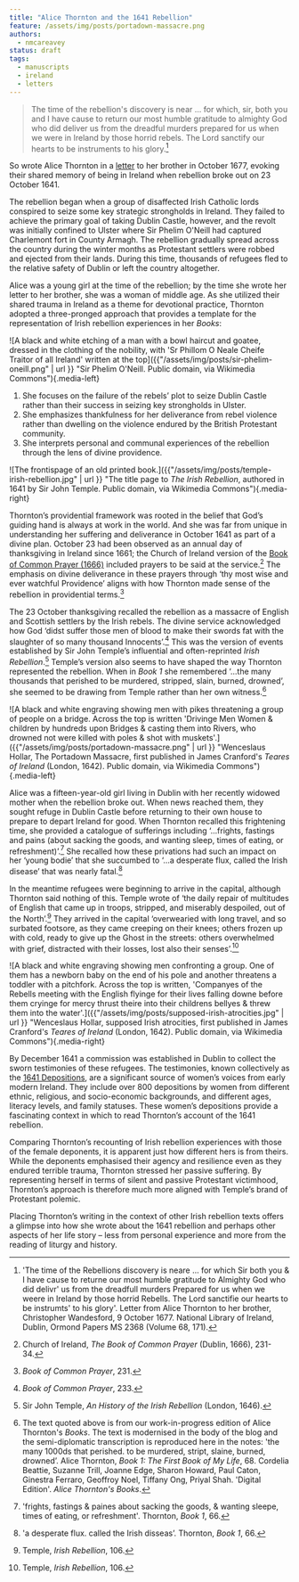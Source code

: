 ```yaml
---
title: "Alice Thornton and the 1641 Rebellion"
feature: /assets/img/posts/portadown-massacre.png
authors:
  - nmcareavey
status: draft
tags:
  - manuscripts
  - ireland
  - letters
---
```


> The time of the rebellion's discovery is near ... for which, sir, both you and I have cause to return our most humble gratitude to almighty God who did deliver us from the dreadful murders prepared for us when we were in Ireland by those horrid rebels. The Lord sanctify our hearts to be instruments to his glory.[^1]

So wrote Alice Thornton in a [letter](https://thornton.kdl.kcl.ac.uk/posts/blog/2023-09-01-Thornton-Letters/) to her brother in October 1677, evoking their shared memory of being in Ireland when rebellion broke out on 23 October 1641. 

The rebellion began when a group of disaffected Irish Catholic lords conspired to seize some key strategic strongholds in Ireland. They failed to achieve the primary goal of taking Dublin Castle, however, and the revolt was initially confined to Ulster where Sir Phelim O'Neill had captured Charlemont fort in County Armagh. The rebellion gradually spread across the country during the winter months as Protestant settlers were robbed and ejected from their lands. During this time, thousands of refugees fled to the relative safety of Dublin or left the country altogether.

Alice was a young girl at the time of the rebellion; by the time she wrote her letter to her brother, she was a woman of middle age. As she utilized their shared trauma in Ireland as a theme for devotional practice, Thornton adopted a three-pronged approach that provides a template for the representation of Irish rebellion experiences in her *Books*: 

![A black and white etching of a man with a bowl haircut and goatee, dressed in the clothing of the nobility, with 'Sr Phillom O Neale Cheife Traitor of all Ireland' written at the top]({{"/assets/img/posts/sir-phelim-oneill.png" | url }} "Sir Phelim O'Neill. Public domain, via Wikimedia Commons"){.media-left}

1. She focuses on the failure of the rebels’ plot to seize Dublin Castle rather than their success in seizing key strongholds in Ulster. 
2. She emphasizes thankfulness for her deliverance from rebel violence rather than dwelling on the violence endured by the British Protestant community. 
3. She interprets personal and communal experiences of the rebellion through the lens of divine providence. 

![The frontispage of an old printed book.]({{"/assets/img/posts/temple-irish-rebellion.jpg" | url }} "The title page to *The Irish Rebellion*, authored in 1641 by Sir John Temple. Public domain, via Wikimedia Commons"){.media-right}

Thornton’s providential framework was rooted in the belief that God’s guiding hand is always at work in the world. And she was far from unique in understanding her suffering and deliverance in October 1641 as part of a divine plan. October 23 had been observed as an annual day of thanksgiving in Ireland since 1661; the Church of Ireland version of the [Book of Common Prayer (1666)](http://justus.anglican.org/resources/bcp/Ireland/Oct23.htm) included prayers to be said at the service.[^2] The emphasis on divine deliverance in these prayers through ‘thy most wise and ever watchful Providence’ aligns with how Thornton made sense of the rebellion in providential terms.[^3]

The 23 October thanksgiving recalled the rebellion as a massacre of English and Scottish settlers by the Irish rebels. The divine service acknowledged how God ‘didst suffer those men of blood to make their swords fat with the slaughter of so many thousand Innocents’.[^4] This was the version of events established by Sir John Temple’s influential and often-reprinted *Irish Rebellion*.[^5] Temple’s version also seems to have shaped the way Thornton represented the rebellion. When in *Book 1* she remembered ‘...the many thousands that perished to be murdered, stripped, slain, burned, drowned’, she seemed to be drawing from Temple rather than her own witness.[^6]

![A black and white engraving showing men with pikes threatening a group of people on a bridge. Across the top is written 'Drivinge Men Women & children by hundreds upon Bridges & casting them into Rivers, who drowned not were killed with poles & shot with muskets'.]({{"/assets/img/posts/portadown-massacre.png" | url }} "Wenceslaus Hollar, The Portadown Massacre, first published in James Cranford's *Teares of Ireland* (London, 1642). Public domain, via Wikimedia Commons"){.media-left}

Alice was a fifteen-year-old girl living in Dublin with her recently widowed mother when the rebellion broke out. When news reached them, they sought refuge in Dublin Castle before returning to their own house to prepare to depart Ireland for good. When Thornton recalled this frightening time, she provided a catalogue of sufferings including ‘...frights, fastings and pains (about sacking the goods, and wanting sleep, times of eating, or refreshment)’.[^7] She recalled how these privations had such an impact on her ‘young bodie’ that she succumbed to ‘...a desperate flux, called the Irish disease’ that was nearly fatal.[^8]     

In the meantime refugees were beginning to arrive in the capital, although Thornton said nothing of this. Temple wrote of ‘the daily repair of multitudes of English that came up in troops, stripped, and miserably despoiled, out of the North’.[^9] They arrived in the capital ‘overwearied with long travel, and so surbated footsore, as they came creeping on their knees; others frozen up with cold, ready to give up the Ghost in the streets: others overwhelmed with grief, distracted with their losses, lost also their senses’.[^10]

![A black and white engraving showing men confronting a group. One of them has a newborn baby on the end of his pole and another threatens a toddler with a pitchfork. Across the top is written, 'Companyes of the Rebells meeting with the English flyinge for their lives falling downe before them cryinge for mercy thrust theire into their childrens bellyes & threw them into the water'.]({{"/assets/img/posts/supposed-irish-atrocities.jpg" | url }} "Wenceslaus Hollar, supposed Irish atrocities, first published in James Cranford's *Teares of Ireland* (London, 1642). Public domain, via Wikimedia Commons"){.media-right}

By December 1641 a commission was established in Dublin to collect the sworn testimonies of these refugees. The testimonies, known collectively as the [1641 Depositions](https://1641.tcd.ie/), are a significant source of women’s voices from early modern Ireland. They include over 800 depositions by women from different ethnic, religious, and socio-economic backgrounds, and different ages, literacy levels, and family statuses. These women’s depositions provide a fascinating context in which to read Thornton’s account of the 1641 rebellion. 

Comparing Thornton’s recounting of Irish rebellion experiences with those of the female deponents, it is apparent just how different hers is from theirs. While the deponents emphasised their agency and resilience even as they endured terrible trauma, Thornton stressed her passive suffering. By representing herself in terms of silent and passive Protestant victimhood, Thornton’s approach is therefore much more aligned with Temple’s brand of Protestant polemic. 

Placing Thornton’s writing in the context of other Irish rebellion texts offers a glimpse into how she wrote about the 1641 rebellion and perhaps other aspects of her life story – less from personal experience and more from the reading of liturgy and history. 


[^1]: 'The time of the Rebellions discovery is neare ... for which Sir both you & I have cause to returne our most humble gratitude to Almighty God who did delivr' us from the dreadfull murders Prepared for us when we weere in Ireland by those horrid Rebells. The Lord sanctifie our hearts to be instrumts' to his glory'. Letter from Alice Thornton to her brother, Christopher Wandesford, 9 October 1677. National Library of Ireland, Dublin, Ormond Papers MS 2368 (Volume 68, 171). 

[^2]: Church of Ireland, *The Book of Common Prayer* (Dublin, 1666), 231-34.

[^3]: *Book of Common Prayer*, 231.

[^4]: *Book of Common Prayer*, 233.

[^5]: Sir John Temple, *An History of the Irish Rebellion* (London, 1646).

[^6]: The text quoted above is from our work-in-progress edition of Alice Thornton's *Books*. The text is modernised in the body of the blog and the semi-diplomatic transcription is reproduced here in the notes: 'the many 1000ds that perished. to be murdered, stript, slaine, burned, drowned’. Alice Thornton, *Book 1: The First Book of My Life*, 68. Cordelia Beattie, Suzanne Trill, Joanne Edge, Sharon Howard, Paul Caton, Ginestra Ferraro, Geoffroy Noel, Tiffany Ong, Priyal Shah. 'Digital Edition'. *Alice Thornton's Books*. 

[^7]: 'frights, fastings & paines about sacking the goods, & wanting sleepe, times of eating, or refreshment'. Thornton, *Book 1*, 66.

[^8]: 'a desperate flux. called the Irish disseas’. Thornton, *Book 1*, 66.

[^9]: Temple, *Irish Rebellion*, 106.

[^10]: Temple, *Irish Rebellion*, 106.